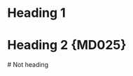 # Heading 1

# Heading 2 {MD025}

<p>
# Not heading
</p>

<!-- markdownlint-disable-file no-inline-html -->
